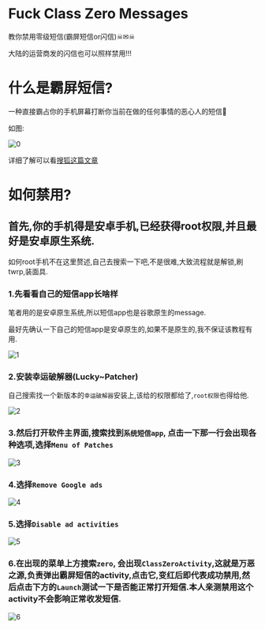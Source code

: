 # Fuck Class Zero Messages
教你禁用零级短信(霸屏短信or闪信)☠✉☠

大陆的运营商发的闪信也可以照样禁用!!!
# 什么是霸屏短信?
一种直接霸占你的手机屏幕打断你当前在做的任何事情的恶心人的短信🤮

如图:

![0](/pics/0.jpg)

详细了解可以看[搜狐这篇文章](https://www.sohu.com/a/319817850_100113462)
# 如何禁用?

## 首先,你的手机得是安卓手机,已经获得root权限,并且最好是安卓原生系统.

如何root手机不在这里赘述,自己去搜索一下吧,不是很难,大致流程就是解锁,刷twrp,装面具.

### 1.先看看自己的短信app长啥样
笔者用的是安卓原生系统,所以短信app也是谷歌原生的message.

最好先确认一下自己的短信app是安卓原生的,如果不是原生的,我不保证该教程有用.

![1](/pics/1.png)

### 2.安装幸运破解器(Lucky~Patcher)
自己搜索找一个新版本的`幸运破解器`安装上,该给的权限都给了,`root权限`也得给他.

![2](/pics/2.png)

### 3.然后打开软件主界面,搜索找到`系统短信app`, 点击一下那一行会出现各种选项,选择`Menu of Patches`

![3](/pics/3.jpg)

### 4.选择`Remove Google ads`

![4](/pics/4.jpg)

### 5.选择`Disable ad activities`

![5](/pics/5.jpg)

### 6.在出现的菜单上方搜索`zero`, 会出现`ClassZeroActivity`,这就是万恶之源,负责弹出霸屏短信的activity,点击它,变红后即代表成功禁用,然后点击下方的`Launch`测试一下是否能正常打开短信.本人亲测禁用这个activity不会影响正常收发短信.

![6](/pics/6.jpg)









